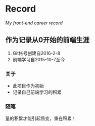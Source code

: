 # Record
*My front-end career record*

## 作为记录从0开始的前端生涯
1. Git帐号创建自2016-2-8
2. 前端学习自2015-10-7至今

### 关于
- 此项目作为初始
- 记录自己前端学习的积累

### 随笔
量的积累才能引起质变，重在积累！
